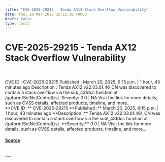 ```yaml
---
title: "CVE-2025-29215 - Tenda AX12 Stack Overflow Vulnerability"
date: Thu, 20 Mar 2025 18:15:18 +0000
draft: false
type: posts
---
```

# CVE-2025-29215 - Tenda AX12 Stack Overflow Vulnerability

<br/>

<br/>
 CVE ID : CVE-2025-29215 Published : March 20, 2025, 6:15 p.m. | 1 hour, 43 minutes ago Description : Tenda AX12 v22.03.01.46_CN was discovered to contain a stack overflow via the sub_43fdcc function at /goform/SetNetControlList. Severity: 0.0 | NA Visit the link for more details, such as CVSS details, affected products, timeline, and more... 
<br/>
**CVE ID :** CVE-2025-29215  
**Published :** March 20, 2025, 6:15 p.m. | 1 hour, 43 minutes ago  
**Description :** Tenda AX12 v22.03.01.46\_CN was discovered to contain a stack overflow via the sub\_43fdcc function at /goform/SetNetControlList.  
**Severity:** 0.0 | NA  
Visit the link for more details, such as CVSS details, affected products, timeline, and more...

#### [Source](https://cvefeed.io/vuln/detail/CVE-2025-29215)

<br/>
---
